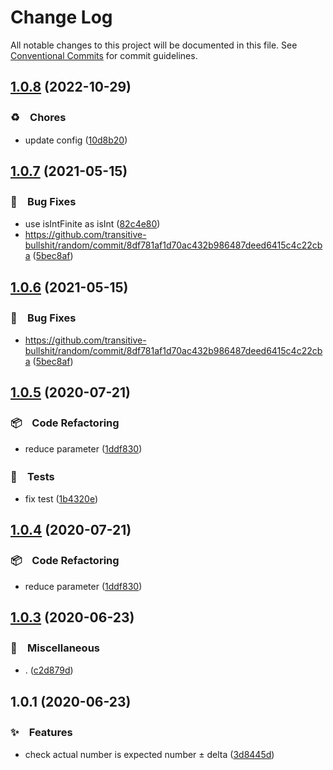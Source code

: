 # Change Log

All notable changes to this project will be documented in this file.
See [Conventional Commits](https://conventionalcommits.org) for commit guidelines.

## [1.0.8](https://github.com/bluelovers/ws-random/compare/num-in-delta@1.0.7...num-in-delta@1.0.8) (2022-10-29)



### ♻️　Chores

* update config ([10d8b20](https://github.com/bluelovers/ws-random/commit/10d8b20d2ebc76491ac971bf8b9280f66285e056))



## [1.0.7](https://github.com/bluelovers/ws-random/compare/num-in-delta@1.0.5...num-in-delta@1.0.7) (2021-05-15)


### 🐛　Bug Fixes

* use isIntFinite as isInt ([82c4e80](https://github.com/bluelovers/ws-random/commit/82c4e8099718ed543b6f0bde204fa1bec3673c96))
* https://github.com/transitive-bullshit/random/commit/8df781af1d70ac432b986487deed6415c4c22cba ([5bec8af](https://github.com/bluelovers/ws-random/commit/5bec8afec42e308cddf0e4e859e85f769b53f83d))





## [1.0.6](https://github.com/bluelovers/ws-random/compare/num-in-delta@1.0.5...num-in-delta@1.0.6) (2021-05-15)


### 🐛　Bug Fixes

* https://github.com/transitive-bullshit/random/commit/8df781af1d70ac432b986487deed6415c4c22cba ([5bec8af](https://github.com/bluelovers/ws-random/commit/5bec8afec42e308cddf0e4e859e85f769b53f83d))





## [1.0.5](https://github.com/bluelovers/ws-random/compare/num-in-delta@1.0.3...num-in-delta@1.0.5) (2020-07-21)


### 📦　Code Refactoring

* reduce parameter ([1ddf830](https://github.com/bluelovers/ws-random/commit/1ddf83099d3b03caa4b613de7ba1cd48f6163eaa))


### 🚨　Tests

* fix test ([1b4320e](https://github.com/bluelovers/ws-random/commit/1b4320eda609a169b471df0187242147d73148d0))





## [1.0.4](https://github.com/bluelovers/ws-random/compare/num-in-delta@1.0.3...num-in-delta@1.0.4) (2020-07-21)


### 📦　Code Refactoring

* reduce parameter ([1ddf830](https://github.com/bluelovers/ws-random/commit/1ddf83099d3b03caa4b613de7ba1cd48f6163eaa))





## [1.0.3](https://github.com/bluelovers/ws-random/compare/num-in-delta@1.0.1...num-in-delta@1.0.3) (2020-06-23)


### 🔖　Miscellaneous

* . ([c2d879d](https://github.com/bluelovers/ws-random/commit/c2d879d8ee076d2a5f2d3858387e875a4aa2e779))





## 1.0.1 (2020-06-23)


### ✨　Features

* check actual number is expected number ± delta ([3d8445d](https://github.com/bluelovers/ws-random/commit/3d8445d57ffc5f6a8b33ddca5dc80717b6ff3aee))
